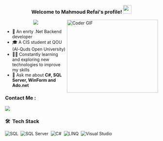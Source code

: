<h3 align="center">
  Welcome to Mahmoud Refai's profile!
  <img src="https://media.giphy.com/media/hvRJCLFzcasrR4ia7z/giphy.gif" width="28">
</h3>

<img align="right" src="https://media.giphy.com/media/SWoSkN6DxTszqIKEqv/giphy.gif" alt="Coder GIF" width="300" height="240">

<!-- Typing SVG by DenverCoder1 - https://github.com/DenverCoder1/readme-typing-svg -->
<p align="center">
  <a href="https://github.com/DenverCoder1/readme-typing-svg"><img src="https://readme-typing-svg.herokuapp.com/?lines=Backend%20.Net%20developer;Always%20learning%20new%20things&font=Fira%20Code&center=true&width=440&height=45&color=f75c7e&vCenter=true&size=22"></a>
</p>

- 🏢 An enrty .Net Backend developer
- 🎓 A CIS student at QOU (Al-Quds Open University)
- 👨‍💻 Constantly learning and exploring new technologies to improve my skills
- 💬 Ask me about <strong>C#, SQL Server, WinForm and Ado.net</strong>

### Contact Me :

<a href="https://www.linkedin.com/in/Hameedorefai/" target="_blank"><img src="https://img.shields.io/badge/-Mahmoud%20Refai-0077B5?style=for-the-badge&logo=Linkedin&logoColor=white"/></a>

### 🛠 &nbsp;Tech Stack

![SQL](https://img.shields.io/badge/-SQL-05122A?style=flat&logo=microsoft%20sql%20server&logoColor=CC2927)&nbsp;
![SQL Server](https://img.shields.io/badge/-SQL%20Server-05122A?style=flat&logo=microsoft%20sql%20server&logoColor=CC2927)&nbsp;
![C#](https://img.shields.io/badge/-C%23-05122A?style=flat&logo=c-sharp&logoColor=5C2D91)&nbsp;
![LINQ](https://img.shields.io/badge/-WinForm-05122A?style=flat&logo=.NET&logoColor=512BD4)&nbsp;
![Visual Studio](https://img.shields.io/badge/-Visual%20Studio-05122A?style=flat&logo=visual%20studio&logoColor=5C2D91)&nbsp;

<br>
